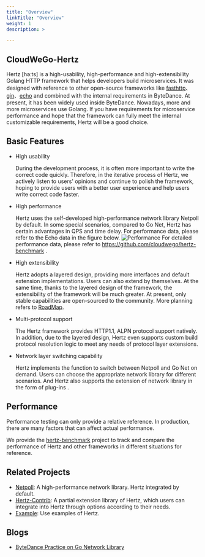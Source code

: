 ```yaml
---
title: "Overview"
linkTitle: "Overview"
weight: 1
description: >

---
```


## CloudWeGo-Hertz
Hertz [həːts] is a high-usability, high-performance and high-extensibility Golang HTTP framework that helps developers build microservices.
It was designed with reference to other open-source frameworks like [fasthttp](https://github.com/valyala/fasthttp)、[gin](https://github.com/gin-gonic/gin)、[echo](https://github.com/labstack/echo) and combined with the internal requirements in ByteDance.
At present, it has been widely used inside ByteDance. Nowadays, more and more microservices use Golang. If you have requirements for microservice performance and hope that the framework can fully meet the internal customizable requirements, Hertz will be a good choice.

## Basic Features
- High usability

  During the development process, it is often more important to write the correct code quickly. Therefore, in the iterative process of Hertz, we actively listen to users' opinions and continue to polish the framework, hoping to provide users with a better user experience and help users write correct code faster.

- High performance

  Hertz uses the self-developed high-performance network library Netpoll by default. In some special scenarios, compared to Go Net, Hertz has certain advantages in QPS and time delay. For performance data, please refer to the Echo data in the figure below.
  ![Performance](/img/docs/hertz_performance.png)
  For detailed performance data, please refer to https://github.com/cloudwego/hertz-benchmark .

- High extensibility

  Hertz adopts a layered design, providing more interfaces and default extension implementations. Users can also extend by themselves. At the same time, thanks to the layered design of the framework, the extensibility of the framework will be much greater. At present, only stable capabilities are open-sourced to the community. More planning refers to [RoadMap](https://github.com/cloudwego/hertz/blob/main/ROADMAP.md).

- Multi-protocol support

  The Hertz framework provides HTTP1.1, ALPN protocol support natively. In addition, due to the layered design, Hertz even supports custom build protocol resolution logic to meet any needs of protocol layer extensions.

- Network layer switching capability

  Hertz implements the function to switch between Netpoll and Go Net on demand. Users can choose the appropriate network library for different scenarios. And Hertz also supports the extension of network library in the form of plug-ins .

## Performance
Performance testing can only provide a relative reference. In production, there are many factors that can affect actual performance.

We provide the [hertz-benchmark](https://github.com/cloudwego/hertz-benchmark) project to track and compare the performance of Hertz and other frameworks in different situations for reference.

## Related Projects
- [Netpoll](https://github.com/cloudwego/netpoll): A high-performance network library. Hertz integrated by default.
- [Hertz-Contrib](https://github.com/hertz-contrib): A partial extension library of Hertz, which users can integrate into Hertz through options according to their needs.
- [Example](https://github.com/cloudwego/hertz-examples): Use examples of Hertz.

## Blogs
- [ByteDance Practice on Go Network Library](https://www.cloudwego.io/blog/2021/10/09/bytedance-practices-on-go-network-library/)
